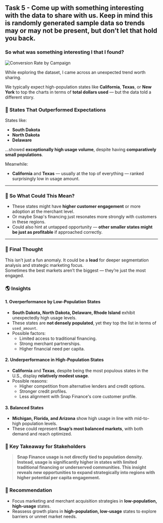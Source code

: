## Task 5 - Come up with something interesting with the data to share with us. Keep in mind this is randomly generated sample data so trends may or may not be present, but don’t let that hold you back.

### So what was something interesting I that I found?

![Conversion Rate by Campaign](State_vs_Used_Amount.png)


While exploring the dataset, I came across an unexpected trend worth sharing.

We typically expect high-population states like **California**, **Texas**, or **New York** to top the charts in terms of **total dollars used** — but the data told a different story.

### 🌟 States That Outperformed Expectations
States like:
- **South Dakota**
- **North Dakota**
- **Delaware**

…showed **exceptionally high usage volume**, despite having **comparatively small populations**.

Meanwhile:
- **California** and **Texas** — usually at the top of everything — ranked surprisingly low in usage amount.

---

### 🧐 So What Could This Mean?
- These states might have **higher customer engagement** or more adoption at the merchant level.
- Or maybe Snap's financing just resonates more strongly with customers in these regions.
- Could also hint at untapped opportunity — **other smaller states might be just as profitable** if approached correctly.

---

### 📌 Final Thought
This isn’t just a fun anomaly. It could be a **lead** for deeper segmentation analysis and strategic marketing focus.  
Sometimes the best markets aren’t the biggest — they’re just the most engaged.
### 🌎 Insights

#### 1. **Overperformance by Low-Population States**
- **South Dakota, North Dakota, Delaware, Rhode Island** exhibit unexpectedly high usage levels.
- These states are **not densely populated**, yet they top the list in terms of `used_amount`.
- Possible factors:
  - Limited access to traditional financing.
  - Strong merchant partnerships.
  - Higher financial need per capita.

#### 2. **Underperformance in High-Population States**
- **California** and **Texas**, despite being the most populous states in the U.S., display **relatively modest usage**.
- Possible reasons:
  - Higher competition from alternative lenders and credit options.
  - Stronger credit profiles.
  - Less alignment with Snap Finance's core customer profile.

#### 3. **Balanced States**
- **Michigan, Florida, and Arizona** show high usage in line with mid-to-high population levels.
- These could represent **Snap’s most balanced markets**, with both demand and reach optimized.

### 🧠 Key Takeaway for Stakeholders
> **Snap Finance usage is not directly tied to population density. Instead, usage is significantly higher in states with limited traditional financing or underserved communities. This insight reveals new opportunities to expand strategically into regions with higher potential per capita engagement.**

### 📌 Recommendation
- Focus marketing and merchant acquisition strategies in **low-population, high-usage** states.
- Reassess growth plans in **high-population, low-usage** states to explore barriers or unmet market needs.
